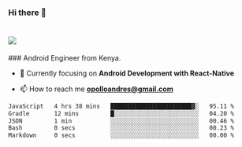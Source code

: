 ### Hi there 👋
<h1 align="left"><img src="https://readme-typing-svg.herokuapp.com?color=87CEFA&lines=I'm+Andrew+Opollo!;Welcome+to+my+Github:)."> </h1>
### Android Engineer from Kenya.


- 🌱 Currently focusing on **Android Development with React-Native**

- 📫 How to reach me **opolloandres@gmail.com**



<!--START_SECTION:waka-->

```txt
JavaScript   4 hrs 38 mins   ███████████████████████▓░   95.11 %
Gradle       12 mins         █░░░░░░░░░░░░░░░░░░░░░░░░   04.20 %
JSON         1 min           ░░░░░░░░░░░░░░░░░░░░░░░░░   00.46 %
Bash         0 secs          ░░░░░░░░░░░░░░░░░░░░░░░░░   00.23 %
Markdown     0 secs          ░░░░░░░░░░░░░░░░░░░░░░░░░   00.00 %
```

<!--END_SECTION:waka-->


<!--
**Andre780-coder/Andre780-coder** is a ✨ _special_ ✨ repository because its `README.md` (this file) appears on your GitHub profile.

Here are some ideas to get you started:

- 🔭 I’m currently working on ...
- 🌱 I’m currently learning ...
- 👯 I’m looking to collaborate on ...
- 🤔 I’m looking for help with ...
- 💬 Ask me about ...
- 📫 How to reach me: ...
- 😄 Pronouns: ...
- ⚡ Fun fact: ...
-->
